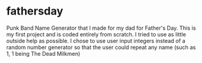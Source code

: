 # fathersday
Punk Band Name Generator that I made for my dad for Father's Day. This is my first project and is coded entirely from scratch.
I tried to use as little outside help as possible.
I chose to use user input integers instead of a random number generator so that the user could repeat any name (such as 1, 1 being The Dead Milkmen)
